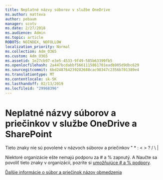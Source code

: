 ```yaml
---
title: Neplatné názvy súborov v službe OneDrive
ms.author: matteva
author: pebaum
manager: scotv
ms.date: 2/27/2018
ms.audience: Admin
ms.topic: article
ROBOTS: NOINDEX, NOFOLLOW
localization_priority: Normal
ms.collection: Adm_O365
ms.custom: Adm_O365
ms.assetid: 1e27cb97-e3e5-4533-9f49-585b63399fb5
ms.openlocfilehash: 2a447bcdabbf5661115861701eadb905d9dbc629
ms.sourcegitcommit: 6bd248764239282688cac98347c2356b701389e4
ms.translationtype: MT
ms.contentlocale: sk-SK
ms.lasthandoff: 02/13/2019
ms.locfileid: "29968396"
---
```

# <a name="invalid-file-and-folder-names-in-onedrive-and-sharepoint"></a>Neplatné názvy súborov a priečinkov v službe OneDrive a SharePoint

Tieto znaky nie sú povolené v názvoch súborov a priečinkov " \* : \< \> ? / \ | 
  
Niektoré organizácie ešte nemajú podporu za # a % zapnutý. A Naučte sa povoliť tieto znaky v organizácii, pozrite si [umožňujúce # a % podpory](https://go.microsoft.com/fwlink/?linkid=862611). 
  
[Ďalšie informácie o súbor a priečinok názov obmedzenia](https://go.microsoft.com/fwlink/?linkid=866430)
  

